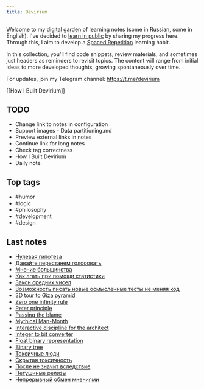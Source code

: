 ```yaml
---
title: Devirium
---
```


Welcome to my [digital garden](https://maggieappleton.com/garden-history) of learning notes (some in Russian, some in English). I've decided to [learn in public](https://dev.to/jbranchaud/how-i-learned-to-learn-in-public-2f4m) by sharing my progress here. Through this, I aim to develop a [Spaced Repetition](https://til.yenly.wtf/notes/spaced-repetition) learning habit.

In this collection, you'll find code snippets, review materials, and sometimes just headers as reminders to revisit topics. The content will range from initial ideas to more developed thoughts, growing spontaneously over time.

For updates, join my Telegram channel: https://t.me/devirium

[[How I Built Devirium]]

## TODO

- Change link to notes in configuration
- Support images - Data partitioning.md
- Preview external links in notes
- Continue link for long notes
- Check tag correctness
- How I Built Devirium
- Daily note

## Top tags
- #humor
- #logic
- #philosophy
- #development
- #design

## Last notes
- [Нулевая гипотеза](2022/2022-11/Нулевая-гипотеза.md)
- [Давайте перестанем голосовать](2024/2024-02/Давайте-перестанем-голосовать.md)
- [Мнение большинства](2022/2022-11/Мнение-большинства.md)
- [Как лгать при помощи статистики](2022/2022-11/Как-лгать-при-помощи-статистики.md)
- [Закон средних чисел](2022/2022-11/Закон-средних-чисел.md)
- [Возможность писать новые осмысленные тесты не меняя код](2022/2022-11/Возможность-писать-новые-осмысленные-тесты-не-меняя-код.md)
- [3D tour to Giza pyramid](2022/2022-11/3D-tour-to-Giza-pyramid.md)
- [Zero one infinity rule](2022/2022-10/Zero-one-infinity-rule.md)
- [Peter principle](2022/2022-10/Peter-principle.md)
- [Passing the blame](2022/2022-10/Passing-the-blame.md)
- [Mythical Man-Month](2022/2022-10/Mythical-Man-Month.md)
- [Interactive discipline for the architect](2022/2022-10/Interactive-discipline-for-the-architect.md)
- [Integer to bit converter](2022/2022-10/Integer-to-bit-converter.md)
- [Float binary representation](2022/2022-10/Float-binary-representation.md)
- [Binary tree](2022/2022-10/Binary-tree.md)
- [Токсичные люди](2022/2022-10/Токсичные-люди.md)
- [Скрытая токсичность](2022/2022-10/Скрытая-токсичность.md)
- [После не значит вследствие](2022/2022-10/После-не-значит-вследствие.md)
- [Петушиные релизы](2022/2022-10/Петушиные-релизы.md)
- [Непрерывный обмен мнениями](2022/2022-10/Непрерывный-обмен-мнениями.md)

